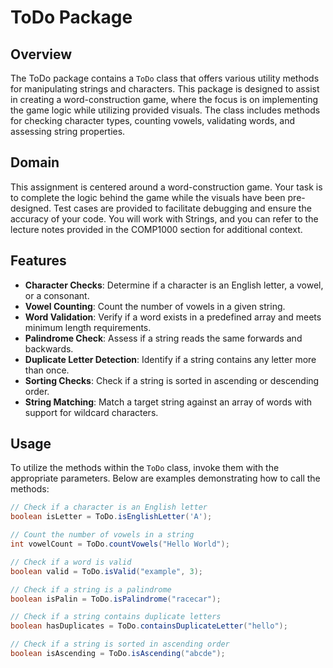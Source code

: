# ToDo Package

## Overview
The ToDo package contains a `ToDo` class that offers various utility methods for manipulating strings and characters. This package is designed to assist in creating a word-construction game, where the focus is on implementing the game logic while utilizing provided visuals. The class includes methods for checking character types, counting vowels, validating words, and assessing string properties.

## Domain
This assignment is centered around a word-construction game. Your task is to complete the logic behind the game while the visuals have been pre-designed. Test cases are provided to facilitate debugging and ensure the accuracy of your code. You will work with Strings, and you can refer to the lecture notes provided in the COMP1000 section for additional context.

## Features
- **Character Checks**: Determine if a character is an English letter, a vowel, or a consonant.
- **Vowel Counting**: Count the number of vowels in a given string.
- **Word Validation**: Verify if a word exists in a predefined array and meets minimum length requirements.
- **Palindrome Check**: Assess if a string reads the same forwards and backwards.
- **Duplicate Letter Detection**: Identify if a string contains any letter more than once.
- **Sorting Checks**: Check if a string is sorted in ascending or descending order.
- **String Matching**: Match a target string against an array of words with support for wildcard characters.

## Usage
To utilize the methods within the `ToDo` class, invoke them with the appropriate parameters. Below are examples demonstrating how to call the methods:

```java
// Check if a character is an English letter
boolean isLetter = ToDo.isEnglishLetter('A');

// Count the number of vowels in a string
int vowelCount = ToDo.countVowels("Hello World");

// Check if a word is valid
boolean valid = ToDo.isValid("example", 3);

// Check if a string is a palindrome
boolean isPalin = ToDo.isPalindrome("racecar");

// Check if a string contains duplicate letters
boolean hasDuplicates = ToDo.containsDuplicateLetter("hello");

// Check if a string is sorted in ascending order
boolean isAscending = ToDo.isAscending("abcde");
